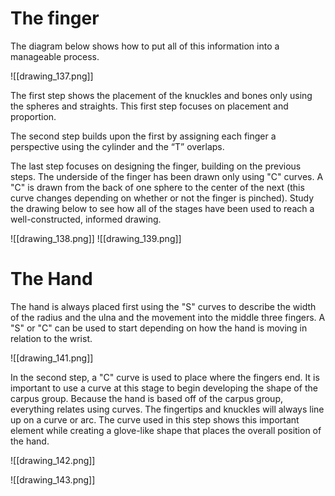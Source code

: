 # The finger

The diagram below shows how to put all of this information into a manageable process.

![[drawing_137.png]]

The first step shows the placement of the knuckles and bones only using the spheres and straights. This first step focuses on placement and proportion. 

The second step builds upon the first by assigning each finger a perspective using the cylinder and the “T” overlaps. 

The last step focuses on designing the finger, building on the previous steps. The underside of the finger has been drawn only using "C" curves. A "C" is drawn from the back of one sphere to the center of the next (this curve changes depending on whether or not the finger is pinched). Study the drawing below to see how all of the stages have been used to reach a well-constructed, informed drawing.

![[drawing_138.png]]
![[drawing_139.png]]

# The Hand

The hand is always placed first using the "S" curves to describe the width of the radius and the ulna and the movement into the middle three fingers. A "S" or "C" can be used to start depending on how the hand is moving in relation to the wrist.

![[drawing_141.png]]

In the second step, a "C" curve is used to place where the fingers end. It is important to use a curve at this stage to begin developing the shape of the carpus group. Because the hand is based off of the carpus group, everything relates using curves. The fingertips and knuckles will always line up on a curve or arc. The curve used in this step shows this important element while creating a glove-like shape that places the overall position of the hand.

![[drawing_142.png]]

![[drawing_143.png]]
